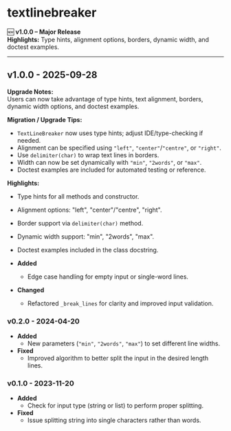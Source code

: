 # textlinebreaker

🆕 **v1.0.0 – Major Release**  
**Highlights:** Type hints, alignment options, borders, dynamic width, and doctest examples.

---

## v1.0.0 - 2025-09-28

**Upgrade Notes:**  
Users can now take advantage of type hints, text alignment, borders, dynamic width options, and doctest examples.

**Migration / Upgrade Tips:**

- `TextLineBreaker` now uses type hints; adjust IDE/type-checking if needed.
- Alignment can be specified using `"left"`, `"center"`/`"centre"`, or `"right"`.
- Use `delimiter(char)` to wrap text lines in borders.
- Width can now be set dynamically with `"min"`, `"2words"`, or `"max"`.
- Doctest examples are included for automated testing or reference.

**Highlights:**

- Type hints for all methods and constructor.
- Alignment options: "left", "center"/"centre", "right".
- Border support via `delimiter(char)` method.
- Dynamic width support: "min", "2words", "max".
- Doctest examples included in the class docstring.

- **Added**
  - Edge case handling for empty input or single-word lines.
- **Changed**
  - Refactored `_break_lines` for clarity and improved input validation.

### v0.2.0 - 2024-04-20

- **Added**
  - New parameters (`"min"`, `"2words"`, `"max"`) to set different line widths.
- **Fixed**
  - Improved algorithm to better split the input in the desired length lines.

### v0.1.0 - 2023-11-20

- **Added**
  - Check for input type (string or list) to perform proper splitting.
- **Fixed**
  - Issue splitting string into single characters rather than words.
